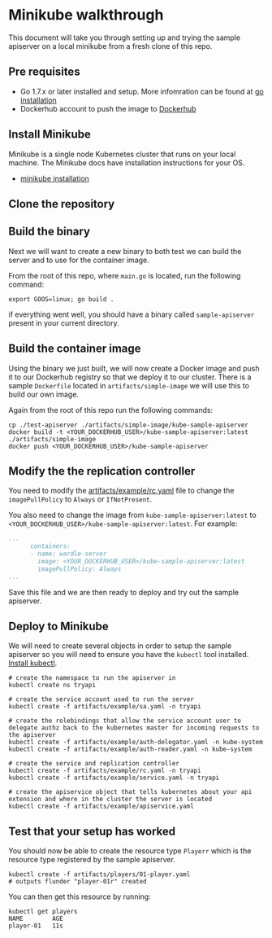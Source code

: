 # Minikube walkthrough

This document will take you through setting up and trying the sample apiserver on a local minikube from a fresh clone of this repo.

## Pre requisites

- Go 1.7.x or later installed and setup. More infomration can be found at [go installation](https://golang.org/doc/install)
- Dockerhub account to push the image to [Dockerhub](https://hub.docker.com/)

## Install Minikube

Minikube is a single node Kubernetes cluster that runs on your local machine. The Minikube docs have installation instructions for your OS.
- [minikube installation](https://github.com/kubernetes/minikube#installation)


## Clone the repository

## Build the binary

Next we will want to create a new binary to both test we can build the server and to use for the container image.

From the root of this repo, where ```main.go``` is located, run the following command:
```
export GOOS=linux; go build .
```
if everything went well, you should have a binary called ```sample-apiserver``` present in your current directory.

## Build the container image

Using the binary we just built, we will now create a Docker image and push it to our Dockerhub registry so that we deploy it to our cluster.
There is a sample ```Dockerfile``` located in ```artifacts/simple-image``` we will use this to build our own image.

Again from the root of this repo run the following commands:
```
cp ./test-apiserver ./artifacts/simple-image/kube-sample-apiserver
docker build -t <YOUR_DOCKERHUB_USER>/kube-sample-apiserver:latest ./artifacts/simple-image
docker push <YOUR_DOCKERHUB_USER>/kube-sample-apiserver
```

## Modify the the replication controller

You need to modify the [artifacts/example/rc.yaml](/artifacts/example/rc.yaml) file to change the ```imagePullPolicy``` to ```Always``` or ```IfNotPresent```.

You also need to change the image from ```kube-sample-apiserver:latest``` to ```<YOUR_DOCKERHUB_USER>/kube-sample-apiserver:latest```. For example:

```yaml
...
      containers:
      - name: wardle-server
        image: <YOUR_DOCKERHUB_USER>/kube-sample-apiserver:latest
        imagePullPolicy: Always
...
```

Save this file and we are then ready to deploy and try out the sample apiserver.

## Deploy to Minikube

We will need to create several objects in order to setup the sample apiserver so you will need to ensure you have the ```kubectl``` tool installed. [Install kubectl](https://kubernetes.io/docs/tasks/tools/install-kubectl/).

```
# create the namespace to run the apiserver in
kubectl create ns tryapi

# create the service account used to run the server
kubectl create -f artifacts/example/sa.yaml -n tryapi

# create the rolebindings that allow the service account user to delegate authz back to the kubernetes master for incoming requests to the apiserver
kubectl create -f artifacts/example/auth-delegator.yaml -n kube-system
kubectl create -f artifacts/example/auth-reader.yaml -n kube-system

# create the service and replication controller
kubectl create -f artifacts/example/rc.yaml -n tryapi
kubectl create -f artifacts/example/service.yaml -n tryapi

# create the apiservice object that tells kubernetes about your api extension and where in the cluster the server is located
kubectl create -f artifacts/example/apiservice.yaml
```

## Test that your setup has worked

You should now be able to create the resource type ```Playerr``` which is the resource type registered by the sample apiserver.

```
kubectl create -f artifacts/players/01-player.yaml
# outputs flunder "player-01r" created
```

You can then get this resource by running:

```
kubectl get players
NAME        AGE
player-01   11s
```
